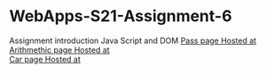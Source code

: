 # WebApps-S21-Assignment-6
Assignment introduction Java Script and DOM
[Pass page Hosted at](https://44-563-web-apps-s21.github.io/webapps-s21-assignment-6-HimajaReddyMaddi/pass.html)<br>
[Arithmethic page Hosted at](https://44-563-web-apps-s21.github.io/webapps-s21-assignment-6-HimajaReddyMaddi/arithmetic.html)<br>
[Car page Hosted at](https://44-563-web-apps-s21.github.io/webapps-s21-assignment-6-HimajaReddyMaddi/car.html)<br>